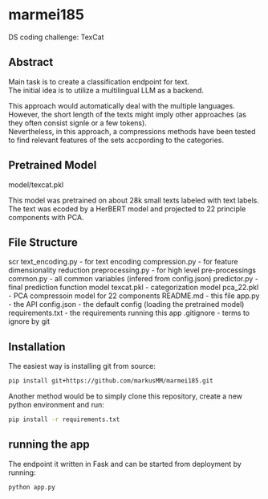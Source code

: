 # marmei185
DS coding challenge: TexCat

## Abstract

Main task is to create a classification endpoint for text.<br>
The initial idea is to utilize a multilingual LLM as a backend.

This approach would automatically deal with the multiple languages. <br>
However, the short length of the texts might imply other approaches (as they often consist signle or a few tokens). <br>
Nevertheless, in this approach, a compressions methods have been tested to find relevant features of the sets accpording to the categories.

## Pretrained Model

model/texcat.pkl

This model was pretrained on about 28k small texts labeled with text labels.
The text was ecoded by a HerBERT model and projected to 22 principle components with PCA.

## File Structure

scr
  text_encoding.py - for text encoding
  compression.py - for feature dimensionality reduction
  preprocessing.py - for high level pre-processings
  common.py - all common variables (infered from config.json)
  predictor.py - final prediction function
model
  texcat.pkl - categorization model
  pca_22.pkl - PCA compressoin model for 22 components
README.md - this file
app.py - the API
config.json - the default config (loading the pretrained model)
requirements.txt - the requirements running this app
.gitignore - terms to ignore by git

## Installation

The easiest way is installing git from source:

``` bash
pip install git+https://github.com/markusMM/marmei185.git
```
Another method would be to simply clone this repository, create a new python environment and run:

``` bash
pip install -r requirements.txt
```

## running the app

The endpoint it written in Fask and can be started from deployment by running:
```bash
python app.py
```

